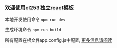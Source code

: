 ### 欢迎使用cl253 独立react模板

本地开发使用命令 `npm run dev`

生成环境命令 `npm run build`

所有配置在根文件app.config.js中配置, [更多信息请阅读](https://github.com/chuanglan-org/cl253-cli/blob/master/docs/index.md)
